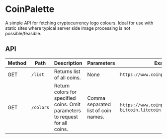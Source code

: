# CoinPalette

A simple API for fetching cryptocurrency logo colours. Ideal for use with static sites where typical server side image processing is not possible/feasible. 

## API

| Method | Path | Description | Parameters | Example |
| --- | --- | --- | --- | --- |
| GET | `/list` | Returns list of all coins. | None | `https://www.coinpalette.com/list` |
| GET | `/colors` | Return colors for specified coins. Omit parameters to request for all coins. | Comma separated list of coin names. | `https://www.coinpalette.com/colors?bitcoin,litecoin,ethereum` |
